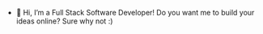 - 👋 Hi, I’m a Full Stack Software Developer! Do you want me to build your ideas online? Sure why not :)
